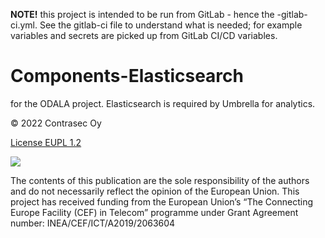 **NOTE!** this project is intended to be run from GitLab - hence the -gitlab-ci.yml. See the gitlab-ci file to understand what is needed; for example variables and secrets are picked up from GitLab CI/CD variables.

# Components-Elasticsearch
for the ODALA project. Elasticsearch is required by Umbrella for analytics.

© 2022 Contrasec Oy

[License EUPL 1.2](https://eupl.eu/1.2/en/)

![](https://ec.europa.eu/inea/sites/default/files/ceflogos/en_horizontal_cef_logo_2.png)

The contents of this publication are the sole responsibility of the authors and do not necessarily reflect the opinion of the European Union.
This project has received funding from the European Union’s “The Connecting Europe Facility (CEF) in Telecom” programme under Grant Agreement number: INEA/CEF/ICT/A2019/2063604
